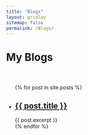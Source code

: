 ```yaml
---
title: "Blogs"
layout: gridlay
sitemap: false
permalink: /Blogs/
---
```


# My Blogs
#### &nbsp; ####

<ul>
{% for post in site.posts %}
  <li>
    <h2><a href="{{ post.url }}">{{ post.title }}</a></h2>
    {{ post.excerpt }}
  </li>
{% endfor %}
</ul>
